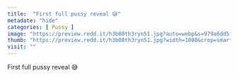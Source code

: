 ```yaml
---
title:  "First full pussy reveal 😅"
metadate: "hide"
categories: [ Pussy ]
image: "https://preview.redd.it/h3b08th3ryn51.jpg?auto=webp&s=979a6dd5f792386b1b5fa31168001383d04f6c8c"
thumb: "https://preview.redd.it/h3b08th3ryn51.jpg?width=1080&crop=smart&auto=webp&s=814f1ca735810755aa99d517fe28da02b92fe6c0"
visit: ""
---
```

First full pussy reveal 😅

